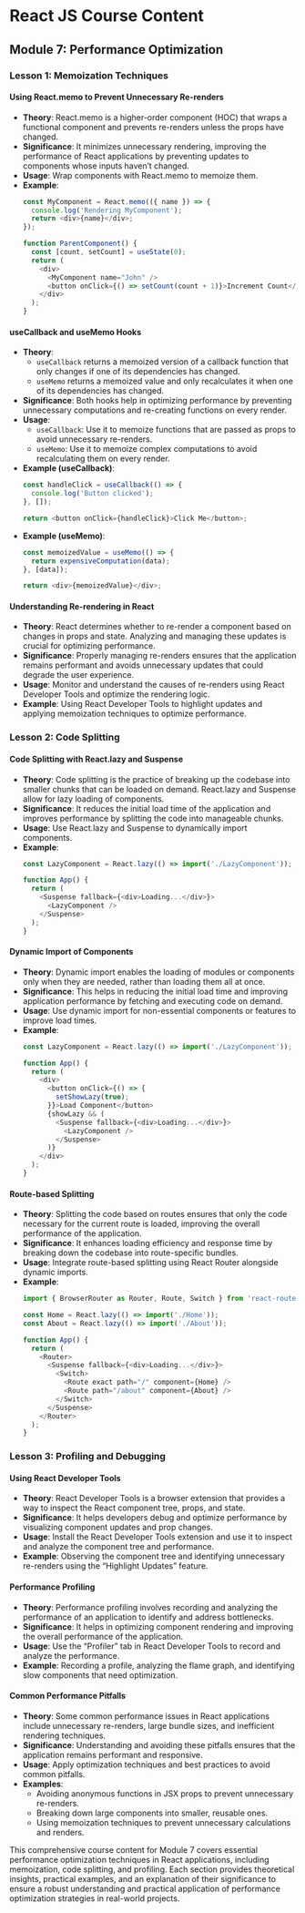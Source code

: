 # React JS Course Content

## Module 7: Performance Optimization

### Lesson 1: Memoization Techniques

#### Using React.memo to Prevent Unnecessary Re-renders
- **Theory**: React.memo is a higher-order component (HOC) that wraps a functional component and prevents re-renders unless the props have changed.
- **Significance**: It minimizes unnecessary rendering, improving the performance of React applications by preventing updates to components whose inputs haven’t changed.
- **Usage**: Wrap components with React.memo to memoize them.
- **Example**:
  ```javascript
  const MyComponent = React.memo(({ name }) => {
    console.log('Rendering MyComponent');
    return <div>{name}</div>;
  });

  function ParentComponent() {
    const [count, setCount] = useState(0);
    return (
      <div>
        <MyComponent name="John" />
        <button onClick={() => setCount(count + 1)}>Increment Count</button>
      </div>
    );
  }
  ```

#### useCallback and useMemo Hooks
- **Theory**: 
  - `useCallback` returns a memoized version of a callback function that only changes if one of its dependencies has changed.
  - `useMemo` returns a memoized value and only recalculates it when one of its dependencies has changed.
- **Significance**: Both hooks help in optimizing performance by preventing unnecessary computations and re-creating functions on every render.
- **Usage**:
  - `useCallback`: Use it to memoize functions that are passed as props to avoid unnecessary re-renders.
  - `useMemo`: Use it to memoize complex computations to avoid recalculating them on every render.
- **Example (useCallback)**:
  ```javascript
  const handleClick = useCallback(() => {
    console.log('Button clicked');
  }, []);

  return <button onClick={handleClick}>Click Me</button>;
  ```
- **Example (useMemo)**:
  ```javascript
  const memoizedValue = useMemo(() => {
    return expensiveComputation(data);
  }, [data]);

  return <div>{memoizedValue}</div>;
  ```

#### Understanding Re-rendering in React
- **Theory**: React determines whether to re-render a component based on changes in props and state. Analyzing and managing these updates is crucial for optimizing performance.
- **Significance**: Properly managing re-renders ensures that the application remains performant and avoids unnecessary updates that could degrade the user experience.
- **Usage**: Monitor and understand the causes of re-renders using React Developer Tools and optimize the rendering logic.
- **Example**: Using React Developer Tools to highlight updates and applying memoization techniques to optimize performance.

### Lesson 2: Code Splitting

#### Code Splitting with React.lazy and Suspense
- **Theory**: Code splitting is the practice of breaking up the codebase into smaller chunks that can be loaded on demand. React.lazy and Suspense allow for lazy loading of components.
- **Significance**: It reduces the initial load time of the application and improves performance by splitting the code into manageable chunks.
- **Usage**: Use React.lazy and Suspense to dynamically import components.
- **Example**:
  ```javascript
  const LazyComponent = React.lazy(() => import('./LazyComponent'));

  function App() {
    return (
      <Suspense fallback={<div>Loading...</div>}>
        <LazyComponent />
      </Suspense>
    );
  }
  ```

#### Dynamic Import of Components
- **Theory**: Dynamic import enables the loading of modules or components only when they are needed, rather than loading them all at once.
- **Significance**: This helps in reducing the initial load time and improving application performance by fetching and executing code on demand.
- **Usage**: Use dynamic import for non-essential components or features to improve load times.
- **Example**:
  ```javascript
  const LazyComponent = React.lazy(() => import('./LazyComponent'));

  function App() {
    return (
      <div>
        <button onClick={() => {
          setShowLazy(true);
        }}>Load Component</button>
        {showLazy && (
          <Suspense fallback={<div>Loading...</div>}>
            <LazyComponent />
          </Suspense>
        )}
      </div>
    );
  }
  ```

#### Route-based Splitting
- **Theory**: Splitting the code based on routes ensures that only the code necessary for the current route is loaded, improving the overall performance of the application.
- **Significance**: It enhances loading efficiency and response time by breaking down the codebase into route-specific bundles.
- **Usage**: Integrate route-based splitting using React Router alongside dynamic imports.
- **Example**:
  ```javascript
  import { BrowserRouter as Router, Route, Switch } from 'react-router-dom';

  const Home = React.lazy(() => import('./Home'));
  const About = React.lazy(() => import('./About'));

  function App() {
    return (
      <Router>
        <Suspense fallback={<div>Loading...</div>}>
          <Switch>
            <Route exact path="/" component={Home} />
            <Route path="/about" component={About} />
          </Switch>
        </Suspense>
      </Router>
    );
  }
  ```

### Lesson 3: Profiling and Debugging

#### Using React Developer Tools
- **Theory**: React Developer Tools is a browser extension that provides a way to inspect the React component tree, props, and state.
- **Significance**: It helps developers debug and optimize performance by visualizing component updates and prop changes.
- **Usage**: Install the React Developer Tools extension and use it to inspect and analyze the component tree and performance.
- **Example**: Observing the component tree and identifying unnecessary re-renders using the “Highlight Updates” feature.

#### Performance Profiling
- **Theory**: Performance profiling involves recording and analyzing the performance of an application to identify and address bottlenecks.
- **Significance**: It helps in optimizing component rendering and improving the overall performance of the application.
- **Usage**: Use the “Profiler” tab in React Developer Tools to record and analyze the performance.
- **Example**: Recording a profile, analyzing the flame graph, and identifying slow components that need optimization.

#### Common Performance Pitfalls
- **Theory**: Some common performance issues in React applications include unnecessary re-renders, large bundle sizes, and inefficient rendering techniques.
- **Significance**: Understanding and avoiding these pitfalls ensures that the application remains performant and responsive.
- **Usage**: Apply optimization techniques and best practices to avoid common pitfalls.
- **Examples**:
  - Avoiding anonymous functions in JSX props to prevent unnecessary re-renders.
  - Breaking down large components into smaller, reusable ones.
  - Using memoization techniques to prevent unnecessary calculations and renders.

This comprehensive course content for Module 7 covers essential performance optimization techniques in React applications, including memoization, code splitting, and profiling. Each section provides theoretical insights, practical examples, and an explanation of their significance to ensure a robust understanding and practical application of performance optimization strategies in real-world projects.